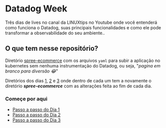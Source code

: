 # Datadog Week
Três dias de lives no canal da LINUXtips no Youtube onde você entenderá como funciona o Datadog, suas principais funcionalidades e como ele pode transformar a observabilidade do seu ambiente..

## O que tem nesse repositório?
Diretório [spree-ecommerce](./spree-ecommerce) com os arquivos ```yaml``` para subir a aplicação no kubernetes sem nenhuma instrumentação do Datadog, ou seja, "_pagina em branco para diversão 😂_"

Diretórios dos dias [1](./Dia-1/Readme.md), [2](./Dia-2/Readme.md) e [3](./Dia-3/Readme.md) onde dentro de cada um tem a novamente o diretório ***spree-ecommerce*** com as alterações feita ao fim de cada dia.

### Começe por aqui
* [Passo a passo do Dia 1](./Dia-1/Readme.md)
* [Passo a passo do Dia 2](./Dia-2/Readme.md)
* [Passo a passo do Dia 3](./Dia-3/Readme.md)
